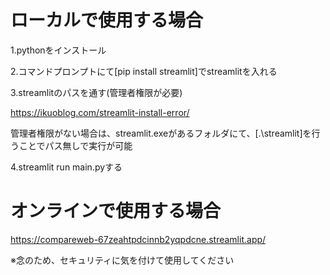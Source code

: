 # ローカルで使用する場合

1.pythonをインストール

2.コマンドプロンプトにて[pip install streamlit]でstreamlitを入れる

3.streamlitのパスを通す(管理者権限が必要)

https://ikuoblog.com/streamlit-install-error/

管理者権限がない場合は、streamlit.exeがあるフォルダにて、[.\streamlit]を行うことでパス無しで実行が可能

4.streamlit run main.pyする





# オンラインで使用する場合

https://compareweb-67zeahtpdcinnb2yqpdcne.streamlit.app/

※念のため、セキュリティに気を付けて使用してください

